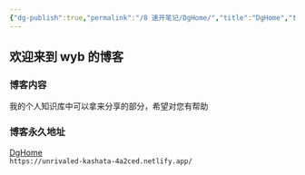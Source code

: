 ```yaml
---
{"dg-publish":true,"permalink":"/8 速开笔记/DgHome/","title":"DgHome","tags":["gardenEntry","gardenEntry","gardenEntry","gardenEntry","gardenEntry","gardenEntry","gardenEntry"]}
---
```


## 欢迎来到 wyb 的博客
### 博客内容
我的个人知识库中可以拿来分享的部分，希望对您有帮助
### 博客永久地址
[DgHome](https://unrivaled-kashata-4a2ced.netlify.app/)  
`https://unrivaled-kashata-4a2ced.netlify.app/`